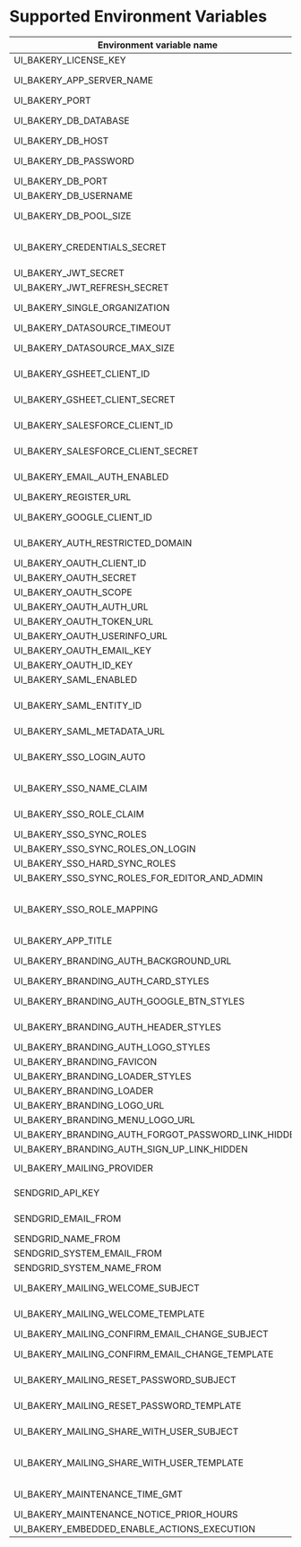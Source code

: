 # Supported Environment Variables
| Environment variable name                       | Description                                                                                                                                                                                       |
|-------------------------------------------------|---------------------------------------------------------------------------------------------------------------------------------------------------------------------------------------------------|
| UI_BAKERY_LICENSE_KEY                           | UI Bakery license key. To get your key [contact us](https://uibakery.io/contact-us).                                                                                                              |
| UI_BAKERY_APP_SERVER_NAME                       | Full domain address where UI Bakery is hosted. For example `https://bakery.mycompany.com`.                                                                                                        |
| UI_BAKERY_PORT                                  | Defines the port UI Bakery is run on.                                                                                                                                                             |
| UI_BAKERY_DB_DATABASE                           | MySQL database name, must be specified when external database is used.                                                                                                                            |
| UI_BAKERY_DB_HOST                               | MySQL host name, must be specified when external database is used.                                                                                                                                |
| UI_BAKERY_DB_PASSWORD                           | MySQL user password, must be specified when external database is used.                                                                                                                            |
| UI_BAKERY_DB_PORT                               | MySQL port, must be specified when external database is used.                                                                                                                                     |
| UI_BAKERY_DB_USERNAME                           | MySQL user name, must be specified when external database is used.                                                                                                                                |
| UI_BAKERY_DB_POOL_SIZE                          | Database connection pool size, can be specified when external database is used. Default value is `100`.                                                                                           |
| UI_BAKERY_CREDENTIALS_SECRET                    | Encryption key for data source credentials. Must be exactly 32 characters long. Changing this variable on existed instance may lead to losing access to already connected data source.            |
| UI_BAKERY_JWT_SECRET                            | JWT secret is used to sign user requests to UI Bakery API.                                                                                                                                        |
| UI_BAKERY_JWT_REFRESH_SECRET                    | Similar to `UI_BAKERY_JWT_SECRET` but for refresh token.                                                                                                                                          |                                                                 |
| UI_BAKERY_SINGLE_ORGANIZATION                   | When `true`, only one organization can exist. All other attempts to register new one will fail.                                                                                                   |
| UI_BAKERY_DATASOURCE_TIMEOUT                    | Datasource request timeout in milliseconds. Default value is `90000`.                                                                                                                             |
| UI_BAKERY_DATASOURCE_MAX_SIZE                   | Datasource request maximum response size in bytes. Default value is `102400000`.                                                                                                                  |
| UI_BAKERY_GSHEET_CLIENT_ID                      | Google Sheet API Client Id. Must be provided when GSheet datasource is required.                                                                                                                  |
| UI_BAKERY_GSHEET_CLIENT_SECRET                  | Google Sheet API Client Secret. Must be provided when GSheet datasource is required.                                                                                                              |
| UI_BAKERY_SALESFORCE_CLIENT_ID                  | Salesforce API Client Id. Must be provided when Salesforce datasource is required.                                                                                                                |
| UI_BAKERY_SALESFORCE_CLIENT_SECRET              | Salesforce API Client Secret. Must be provided when Salesforce datasource is required.                                                                                                            |
| UI_BAKERY_EMAIL_AUTH_ENABLED                    | By default is `true`. Can be set to `false` to allow authentication only with OAuth2 or SAML SSO.                                                                                                 |
| UI_BAKERY_REGISTER_URL                          | URL for UI Bakery Sign Up page. Default value is `/register`.                                                                                                                                     |
| UI_BAKERY_GOOGLE_CLIENT_ID                      | Google OAuth Client Id. Must be provided to enable authentication with Google.                                                                                                                    |
| UI_BAKERY_AUTH_RESTRICTED_DOMAIN                | Used to restrict which email addresses are allowed to authenticate with OAuth2. For example `mycompany.com`                                                                                       |
| UI_BAKERY_OAUTH_CLIENT_ID                       | OAuth2 client id.                                                                                                                                                                                 |
| UI_BAKERY_OAUTH_SECRET                          | OAuth2 client secret.                                                                                                                                                                             |
| UI_BAKERY_OAUTH_SCOPE                           | OAuth2 scope, space separated string.                                                                                                                                                             |
| UI_BAKERY_OAUTH_AUTH_URL                        | Authorization URL for OAuth2.                                                                                                                                                                     |
| UI_BAKERY_OAUTH_TOKEN_URL                       | Token endpoint URL for OAuth2.                                                                                                                                                                    |
| UI_BAKERY_OAUTH_USERINFO_URL                    | Userinfo endpoint URL for OAuth2.                                                                                                                                                                 |
| UI_BAKERY_OAUTH_EMAIL_KEY                       | Email key attribute name for OAuth2. Default is 'email'.                                                                                                                                          |
| UI_BAKERY_OAUTH_ID_KEY                          | Id key attribute name for OAuth2. Default is 'sub'.                                                                                                                                               |
| UI_BAKERY_SAML_ENABLED                          | Set to `true` to enable SAML authentication.                                                                                                                                                      |
| UI_BAKERY_SAML_ENTITY_ID                        | Global unique name (Entity ID) for SAML Entity. For example `http://adapplicationregistry.onmicrosoft.com/myorganization/myapp`. Required for SAML authentication.                                |
| UI_BAKERY_SAML_METADATA_URL                     | URL to SAML metadata XML. Required for SAML authentication.                                                                                                                                       |
| UI_BAKERY_SSO_LOGIN_AUTO                        | When `true`, SSO authentication flow starts as soon as a user opens Sign In or Sign up page. When `false`, a user must click `Login with SAML` explicitly.                                        |
| UI_BAKERY_SSO_NAME_CLAIM                        | Name of the custom attribute for SSO that will be used for UI Bakery user name. Default value is `name`.                                                                                          |
| UI_BAKERY_SSO_ROLE_CLAIM                        | Name of the custom attribute for SSO that will be used for UI Bakery role mapping. Default value is `role`.                                                                                       |
| UI_BAKERY_SSO_SYNC_ROLES                        | Enable roles synchronization from Identity Server to UI Bakery                                                                                                                                    |
| UI_BAKERY_SSO_SYNC_ROLES_ON_LOGIN               | Enable roles sync on login                                                                                                                                                                        |
| UI_BAKERY_SSO_HARD_SYNC_ROLES                   | Rewrite roles on sync                                                                                                                                                                             |
| UI_BAKERY_SSO_SYNC_ROLES_FOR_EDITOR_AND_ADMIN   | Sync roles for admin and editor user roles as well                                                                                                                                                |
| UI_BAKERY_SSO_ROLE_MAPPING                      | Key pair role mapping where a key is a SSO provider custom claim and value is UI Bakery role name, UI_BAKERY_SSO_ROLE_MAPPING=identityRoleName->bakeryRoleName,identityRoleName2->bakeryRoleName2 |
| UI_BAKERY_APP_TITLE                             | HTML `<title/>` tag content. Default value is `UI Bakery`.                                                                                                                                        |
| UI_BAKERY_BRANDING_AUTH_BACKGROUND_URL          | URL to image. Allows you to set custom background image for auth screen.                                                                                                                          |
| UI_BAKERY_BRANDING_AUTH_CARD_STYLES             | Allows you to set custom CSS styles for card on auth screen.                                         s                                                                                            |
| UI_BAKERY_BRANDING_AUTH_GOOGLE_BTN_STYLES       | Allows you to set custom CSS styles for "LOGIN WITH GOOGLE" button on auth screen.                                                                                                                |
| UI_BAKERY_BRANDING_AUTH_HEADER_STYLES           | Allows you to set custom CSS styles for headers ("Login" and "Signup") on auth screens.                                                                                                           |
| UI_BAKERY_BRANDING_AUTH_LOGO_STYLES             | Allows you to set custom CSS styles for logo on auth screens.                                                                                                                                     |
| UI_BAKERY_BRANDING_FAVICON                      | URL to image. Allows you to set custom favicon.                                                                                                                                                   |
| UI_BAKERY_BRANDING_LOADER_STYLES                | Allows you to set custom CSS styles for loader                                                                                                                                                    |
| UI_BAKERY_BRANDING_LOADER                       | SVG or HTML text. Allows you to set custom loader image.                                                                                                                                          |
| UI_BAKERY_BRANDING_LOGO_URL                     | URL to image. Allows you to replace UI Bakery logo.                                                                                                                                               |
| UI_BAKERY_BRANDING_MENU_LOGO_URL                | URL to image. Allows you to replace UI Bakery logo in menu.                                                                                                                                       |
| UI_BAKERY_BRANDING_AUTH_FORGOT_PASSWORD_LINK_HIDDEN                | `true` or `false` - show the reset password link.                                                                                                                                       |
| UI_BAKERY_BRANDING_AUTH_SIGN_UP_LINK_HIDDEN                | `true` or `false` - show the sign up link.                                                                                                                                       |
| UI_BAKERY_MAILING_PROVIDER                      | Should be set to `sendgrid` to enable email messages. Default value is `noop`                                                                                                                     |
| SENDGRID_API_KEY                                | SendGrid API key. Required if transactional emails to users are required.                                                                                                                         |
| SENDGRID_EMAIL_FROM                             | Email sender address for welcome email. Default value is `admin@uibakery.io`.                                                                                                                     |
| SENDGRID_NAME_FROM                              | Email sender name for welcome email. Default value is `Admin`.                                                                                                                                    |
| SENDGRID_SYSTEM_EMAIL_FROM                      | Email sender address. Default value is `admin@uibakery.io`.                                                                                                                                       |
| SENDGRID_SYSTEM_NAME_FROM                       | Email sender name. Default value is `Admin`.                                                                                                                                                      |
| UI_BAKERY_MAILING_WELCOME_SUBJECT               | Subject for welcome email. Default value is `Welcome to UI Bakery workspace`.                                                                                                                     |
| UI_BAKERY_MAILING_WELCOME_TEMPLATE              | Can be HTML string or SendGrid email template ID. Supported variables: `{{userName}}` and `{{userEmail}}`.                                                                                        |
| UI_BAKERY_MAILING_CONFIRM_EMAIL_CHANGE_SUBJECT  | Subject for email change email. Default value is `Change email request`.                                                                                                                          |
| UI_BAKERY_MAILING_CONFIRM_EMAIL_CHANGE_TEMPLATE | Can be HTML string or SendGrid email template ID. Supported variables: `{{userName}}`, `{{userEmail}}` and `{{changeEmailUrl}}`.                                                                  |
| UI_BAKERY_MAILING_RESET_PASSWORD_SUBJECT        | Subject for password reset email. Default value is `Reset password request`.                                                                                                                      |
| UI_BAKERY_MAILING_RESET_PASSWORD_TEMPLATE       | Can be HTML string or SendGrid email template ID. Supported variables: `{{userName}}`, `{{userEmail}}` and `{{resetPasswordUrl}}`.                                                                |
| UI_BAKERY_MAILING_SHARE_WITH_USER_SUBJECT       | Subject for inviting user email. Default value is `You are invited to UI Bakery workspace`.                                                                                                       |
| UI_BAKERY_MAILING_SHARE_WITH_USER_TEMPLATE      | Can be HTML string or SendGrid email template ID. Supported variables: `{{userName}}`, `{{userEmail}}`, `{{organizationUrl}}` and `{{organizationName}}`.                                         |
| UI_BAKERY_MAINTENANCE_TIME_GMT                  | Enables maintenance mode notice, format - Wed Sep 28 2022 16:08:13 GMT+0100                                                                                                                       |
| UI_BAKERY_MAINTENANCE_NOTICE_PRIOR_HOURS        | How many hours prior to maintenance the notice must be shown                                                                                                                                      |
| UI_BAKERY_EMBEDDED_ENABLE_ACTIONS_EXECUTION     | If true, allows calling actions when UI Bakery is embedded in an iframe                                   |
